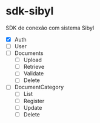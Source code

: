 # sdk-sibyl
SDK de conexão com sistema Sibyl


* [X] Auth
* [ ] User
* [ ] Documents
    * [ ] Upload
    * [ ] Retrieve
    * [ ] Validate
    * [ ] Delete
* [ ] DocumentCategory
    * [ ] List
    * [ ] Register
    * [ ] Update
    * [ ] Delete